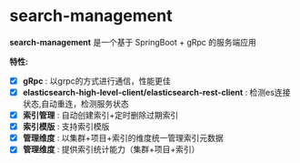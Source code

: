 # search-management

**search-management** 是一个基于 SpringBoot + gRpc 的服务端应用

**特性:**

- [x] **gRpc**  : 以grpc的方式进行通信，性能更佳
- [x] **elasticsearch-high-level-client/elasticsearch-rest-client**  : 检测es连接状态,自动重连，检测服务状态
- [x] **索引管理**  : 自动创建索引+定时删除过期索引
- [x] **索引模版**  : 支持索引模版
- [x] **管理维度**  : 以集群+项目+索引的维度统一管理索引元数据
- [x] **管理维度**  : 提供索引统计能力（集群+项目+索引）
